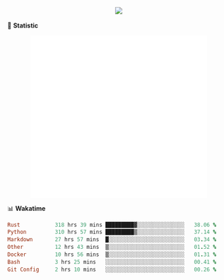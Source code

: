 <!-- https://github.com/DenverCoder1/readme-typing-svg -->
<p align="center">
<img src="https://readme-typing-svg.demolab.com?font=Orbitron&size=25&pause=1000&center=true&vCenter=true&random=false&width=600&lines=Welcome+to+my+GitHub+profile+page!" />


🌟 **Statistic**

<p align="center">
  <img width="400" align="top" src="https://github.com/fllesser/fllesser/blob/main/left.svg" />
  <img width="400" align="top" src="https://github.com/fllesser/fllesser/blob/main/right.svg" />
</p>


📊 **Wakatime**

<!--START_SECTION:waka-->

```ruby
Rust           318 hrs 39 mins █████████▓░░░░░░░░░░░░░░░   38.06 %
Python         310 hrs 57 mins █████████▒░░░░░░░░░░░░░░░   37.14 %
Markdown       27 hrs 57 mins  █░░░░░░░░░░░░░░░░░░░░░░░░   03.34 %
Other          12 hrs 43 mins  ▒░░░░░░░░░░░░░░░░░░░░░░░░   01.52 %
Docker         10 hrs 56 mins  ▒░░░░░░░░░░░░░░░░░░░░░░░░   01.31 %
Bash           3 hrs 25 mins   ░░░░░░░░░░░░░░░░░░░░░░░░░   00.41 %
Git Config     2 hrs 10 mins   ░░░░░░░░░░░░░░░░░░░░░░░░░   00.26 %
```

<!--END_SECTION:waka-->

